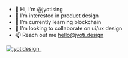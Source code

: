 - 👋 Hi, I’m @jyotising
- 👀 I’m interested in product design
- 🌱 I’m currently learning blockchain
- 💞️ I’m looking to collaborate on ui/ux design
- 📫 Reach out me hello@jyoti.design

<p align="left"> <a href="https://twitter.com/jyotidesign_" target="blank"><img src="https://img.shields.io/twitter/follow/jyotidesign_?logo=twitter&style=for-the-badge" alt="jyotidesign_" /></a> </p>

<!---
jyotising/jyotising is a ✨ special ✨ repository because its `README.md` (this file) appears on your GitHub profile.
You can click the Preview link to take a look at your changes.
--->
